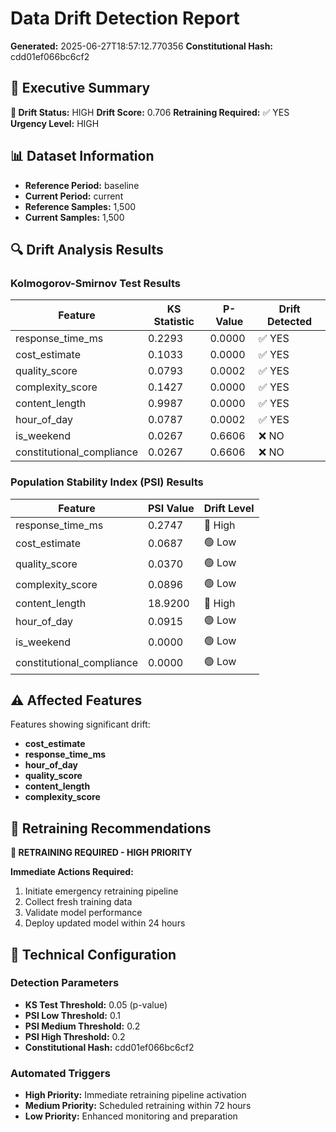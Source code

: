 # Data Drift Detection Report

**Generated:** 2025-06-27T18:57:12.770356
**Constitutional Hash:** cdd01ef066bc6cf2

## 🎯 Executive Summary

**🔴 Drift Status:** HIGH
**Drift Score:** 0.706
**Retraining Required:** ✅ YES
**Urgency Level:** HIGH

## 📊 Dataset Information

- **Reference Period:** baseline
- **Current Period:** current
- **Reference Samples:** 1,500
- **Current Samples:** 1,500

## 🔍 Drift Analysis Results

### Kolmogorov-Smirnov Test Results

| Feature                   | KS Statistic | P-Value | Drift Detected |
| ------------------------- | ------------ | ------- | -------------- |
| response_time_ms          | 0.2293       | 0.0000  | ✅ YES         |
| cost_estimate             | 0.1033       | 0.0000  | ✅ YES         |
| quality_score             | 0.0793       | 0.0002  | ✅ YES         |
| complexity_score          | 0.1427       | 0.0000  | ✅ YES         |
| content_length            | 0.9987       | 0.0000  | ✅ YES         |
| hour_of_day               | 0.0787       | 0.0002  | ✅ YES         |
| is_weekend                | 0.0267       | 0.6606  | ❌ NO          |
| constitutional_compliance | 0.0267       | 0.6606  | ❌ NO          |

### Population Stability Index (PSI) Results

| Feature                   | PSI Value | Drift Level |
| ------------------------- | --------- | ----------- |
| response_time_ms          | 0.2747    | 🔴 High     |
| cost_estimate             | 0.0687    | 🟢 Low      |
| quality_score             | 0.0370    | 🟢 Low      |
| complexity_score          | 0.0896    | 🟢 Low      |
| content_length            | 18.9200   | 🔴 High     |
| hour_of_day               | 0.0915    | 🟢 Low      |
| is_weekend                | 0.0000    | 🟢 Low      |
| constitutional_compliance | 0.0000    | 🟢 Low      |

## ⚠️ Affected Features

Features showing significant drift:

- **cost_estimate**
- **response_time_ms**
- **hour_of_day**
- **quality_score**
- **content_length**
- **complexity_score**

## 🔄 Retraining Recommendations

**🚨 RETRAINING REQUIRED - HIGH PRIORITY**

**Immediate Actions Required:**

1. Initiate emergency retraining pipeline
2. Collect fresh training data
3. Validate model performance
4. Deploy updated model within 24 hours

## 🔧 Technical Configuration

### Detection Parameters

- **KS Test Threshold:** 0.05 (p-value)
- **PSI Low Threshold:** 0.1
- **PSI Medium Threshold:** 0.2
- **PSI High Threshold:** 0.2
- **Constitutional Hash:** cdd01ef066bc6cf2

### Automated Triggers

- **High Priority:** Immediate retraining pipeline activation
- **Medium Priority:** Scheduled retraining within 72 hours
- **Low Priority:** Enhanced monitoring and preparation
